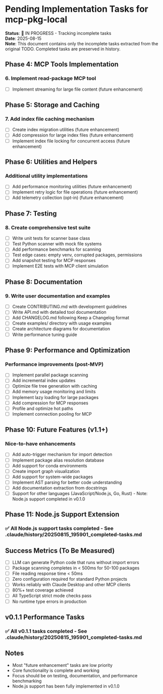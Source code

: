 # Pending Implementation Tasks for mcp-pkg-local

**Status**: 📝 IN PROGRESS - Tracking incomplete tasks  
**Date**: 2025-08-15  
**Note**: This document contains only the incomplete tasks extracted from the original TODO. Completed tasks are preserved in history.

## Phase 4: MCP Tools Implementation
### 6. Implement read-package MCP tool
- [ ] Implement streaming for large file content (future enhancement)

## Phase 5: Storage and Caching
### 7. Add index file caching mechanism
- [ ] Create index migration utilities (future enhancement)
- [ ] Add compression for large index files (future enhancement)
- [ ] Implement index file locking for concurrent access (future enhancement)

## Phase 6: Utilities and Helpers
### Additional utility implementations
- [ ] Add performance monitoring utilities (future enhancement)
- [ ] Implement retry logic for file operations (future enhancement)
- [ ] Add telemetry collection (opt-in) (future enhancement)

## Phase 7: Testing
### 8. Create comprehensive test suite
- [ ] Write unit tests for scanner base class
- [ ] Test Python scanner with mock file systems
- [ ] Add performance benchmarks for scanning
- [ ] Test edge cases: empty venv, corrupted packages, permissions
- [ ] Add snapshot testing for MCP responses
- [ ] Implement E2E tests with MCP client simulation

## Phase 8: Documentation
### 9. Write user documentation and examples
- [ ] Create CONTRIBUTING.md with development guidelines
- [ ] Write API.md with detailed tool documentation
- [ ] Add CHANGELOG.md following Keep a Changelog format
- [ ] Create examples/ directory with usage examples
- [ ] Create architecture diagrams for documentation
- [ ] Write performance tuning guide

## Phase 9: Performance and Optimization
### Performance improvements (post-MVP)
- [ ] Implement parallel package scanning
- [ ] Add incremental index updates
- [ ] Optimize file tree generation with caching
- [ ] Add memory usage monitoring and limits
- [ ] Implement lazy loading for large packages
- [ ] Add compression for MCP responses
- [ ] Profile and optimize hot paths
- [ ] Implement connection pooling for MCP

## Phase 10: Future Features (v1.1+)
### Nice-to-have enhancements
- [ ] Add auto-trigger mechanism for import detection
- [ ] Implement package alias resolution database
- [ ] Add support for conda environments
- [ ] Create import graph visualization
- [ ] Add support for system-wide packages
- [ ] Implement AST parsing for better code understanding
- [ ] Add documentation extraction from docstrings
- [ ] Support for other languages (JavaScript/Node.js, Go, Rust) - Note: Node.js support completed in v0.1.0

## Phase 11: Node.js Support Extension
### ✅ All Node.js support tasks completed - See .claude/history/20250815_195901_completed-tasks.md

## Success Metrics (To Be Measured)
- [ ] LLM can generate Python code that runs without import errors
- [ ] Package scanning completes in < 500ms for 50-100 packages  
- [ ] File reading response time < 50ms
- [ ] Zero configuration required for standard Python projects
- [ ] Works reliably with Claude Desktop and other MCP clients
- [ ] 80%+ test coverage achieved
- [ ] All TypeScript strict mode checks pass
- [ ] No runtime type errors in production

## v0.1.1 Performance Tasks
### ✅ All v0.1.1 tasks completed - See .claude/history/20250815_195901_completed-tasks.md

## Notes
- Most "future enhancement" tasks are low priority
- Core functionality is complete and working
- Focus should be on testing, documentation, and performance benchmarking
- Node.js support has been fully implemented in v0.1.0